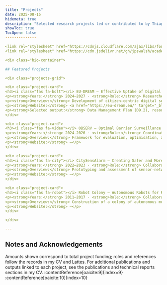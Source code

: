 ```yaml
---
title: "Projects"
date: 2025-08-15
hidemeta: true
description: "Selected research projects led or contributed to by Thiago Cerqueira de Jesus."
showToc: true
TocOpen: false
--------------

<link rel="stylesheet" href="https://cdnjs.cloudflare.com/ajax/libs/font-awesome/6.4.0/css/all.min.css">
<link rel="stylesheet" href="https://cdn.jsdelivr.net/gh/jpswalsh/academicons@1/css/academicons.min.css">

<div class="bio-container">

## Featured Projects

<div class="projects-grid">

<div class="project-card">
<h3><i class="fas fa-bolt"></i> EU-DREAM — Effective Uptake of Digital Services to Repower European Consumers and Communities</h3>
<p><strong>Years:</strong> 2024–2027 · <strong>Role:</strong> Researcher · <strong>Funding:</strong> €4,500,000 · <strong>Programme:</strong> Horizon Europe · <strong>Grant ID:</strong> 101160614. :contentReference[oaicite:0]{index=0}</p>
<p><strong>Overview:</strong> Development of citizen-centric digital services that enable communities and consumers to actively participate in energy markets, with emphasis on IoT/GIS integration, microgrid planning, and dependability of critical services. :contentReference[oaicite:1]{index=1}</p>
<p><strong>Website:</strong> <a href="https://eu-dream.eu/" target="_blank" rel="noopener">eu-dream.eu</a></p>
<p><strong>Selected output:</strong> Data Management Plan (D9.2), resources available on the EU-DREAM website. :contentReference[oaicite:2]{index=2}</p>
</div>

<div class="project-card">
<h3><i class="fas fa-video"></i> OBSERV — Optimal Barrier Surveillance Evaluation and Reliability</h3>
<p><strong>Years:</strong> 2024–2026 · <strong>Role:</strong> Coordinator (PI) · <strong>Funding:</strong> €3,500 · <strong>Sponsor/Ref.:</strong> CONSEPE 124/2024 (Brazil). :contentReference[oaicite:3]{index=3}</p>
<p><strong>Overview:</strong> Framework for evaluation, optimisation, and monitoring of barrier coverage in wireless visual sensor networks for smart-city perimeters, integrating reliability/coverage metrics with GIS-aware planning and reconfiguration strategies. :contentReference[oaicite:4]{index=4}</p>
<p><strong>Website:</strong> —</p>
</div>

<div class="project-card">
<h3><i class="fas fa-city"></i> CitySensAlarm — Creating Safer and More Resilient Cities through Optimised Sensor Networks</h3>
<p><strong>Years:</strong> 2022–2023 · <strong>Role:</strong> Collaborator · <strong>Funding:</strong> €50,000 · <strong>Agency/Grant:</strong> FCT (Portugal), EXPL/EEI-COM/1089/2021. :contentReference[oaicite:5]{index=5}</p>
<p><strong>Overview:</strong> Prototyping and assessment of sensor-network approaches for urban emergency detection and management, with emphasis on coverage quality, secure OTA updates, and dependable connectivity. :contentReference[oaicite:6]{index=6}</p>
<p><strong>Website:</strong> —</p>
</div>

<div class="project-card">
<h3><i class="fas fa-robot"></i> Robot Colony — Autonomous Robots for Recognition, Search and Inspection</h3>
<p><strong>Years:</strong> 2011–2017 · <strong>Role:</strong> Collaborator · <strong>Funding:</strong> €67,200 · <strong>Ref.:</strong> CONSEPE 063/2008 – SECTI-BA (Brazil). :contentReference[oaicite:7]{index=7}</p>
<p><strong>Overview:</strong> Construction of a colony of autonomous mobile robots and supporting sensing/communication stack; contributed to data acquisition, embedded control, and integration with laser-based perception modules. :contentReference[oaicite:8]{index=8}</p>
<p><strong>Website:</strong> —</p>
</div>

</div>

---
```


## Notes and Acknowledgements

<p>Amounts shown correspond to total project funding; roles and references follow the records in my CV and Lattes. For additional publications and outputs linked to each project, see the publications and technical reports sections in my CV. :contentReference[oaicite:9]{index=9} :contentReference[oaicite:10]{index=10}</p>

</div>

<style>
.projects-grid {
  display: grid; gap: 1.25rem;
  grid-template-columns: repeat(auto-fit, minmax(320px, 1fr));
}
.project-card {
  border: 1px solid #e5e7eb; border-radius: 12px; padding: 1rem 1.25rem;
  background: #fff;
  box-shadow: 0 1px 2px rgba(0,0,0,0.04);
}
.project-card h3 { margin: 0 0 .5rem 0; font-size: 1.05rem; }
.project-card p { margin: .25rem 0; line-height: 1.45; }
</style>

